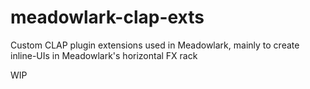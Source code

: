 # meadowlark-clap-exts
Custom CLAP plugin extensions used in Meadowlark, mainly to create inline-UIs in Meadowlark's horizontal FX rack

WIP
